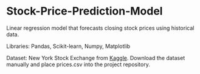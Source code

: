 # Stock-Price-Prediction-Model
Linear regression model that forecasts closing stock prices using historical data.

Libraries: Pandas, Scikit-learn, Numpy, Matplotlib

Dataset: New York Stock Exchange from [Kaggle](https://www.kaggle.com/datasets/dgawlik/nyse/code).
Download the dataset manually and place prices.csv into the project repository.

